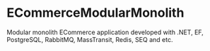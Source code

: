 # ECommerceModularMonolith
Modular monolith ECommerce application developed with .NET, EF, PostgreSQL, RabbitMQ, MassTransit, Redis, SEQ and etc.
